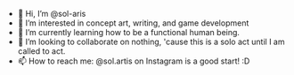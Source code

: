 - 👋 Hi, I’m @sol-aris
- 👀 I’m interested in concept art, writing, and game development
- 🌱 I’m currently learning how to be a functional human being.
- 💞️ I’m looking to collaborate on nothing, 'cause this is a solo act until I am called to act.
- 📫 How to reach me: @sol.artis on Instagram is a good start! :D

<!---
sol-aris/sol-aris is a ✨ special ✨ repository because its `README.md` (this file) appears on your GitHub profile.
You can click the Preview link to take a look at your changes.
--->
